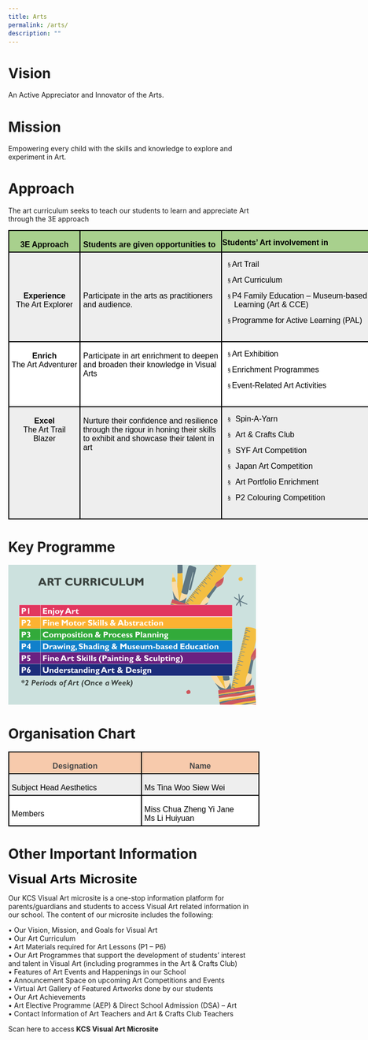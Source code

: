 ```yaml
---
title: Arts
permalink: /arts/
description: ""
---
```

# Vision
An Active Appreciator and Innovator of the Arts.

# Mission
Empowering every child with the skills and knowledge to explore and experiment in Art.

# Approach
The art curriculum seeks to teach our students to learn and appreciate Art through the 3E approach

<table style="width:566.4pt;margin-left:-.15pt;background:white;border-collapse:collapse;
 border:none;mso-border-alt:solid windowtext 1.5pt;mso-yfti-tbllook:1184;
 mso-border-insideh:1.5pt solid windowtext;mso-border-insidev:1.5pt solid windowtext" width="755" cellpadding="0" cellspacing="0" border="1" class="MsoNormalTable"><tbody><tr style="mso-yfti-irow:0;mso-yfti-firstrow:yes;height:9.5pt"><td style="width:102.9pt;border:solid windowtext 1.5pt;
  background:#A8D08D;mso-background-themecolor:accent6;mso-background-themetint:
  153;padding:3.75pt 3.75pt 3.75pt 3.75pt;height:9.5pt" valign="top" width="137"><p style="margin-bottom:0in;text-align:center;
  line-height:normal" align="center" class="MsoNormal"><b><span style="font-size:12.0pt;font-family:&quot;Arial&quot;,sans-serif;
  mso-fareast-font-family:&quot;Times New Roman&quot;;color:black">3E Approach</span></b></p></td><td style="width:3.0in;border:solid windowtext 1.5pt;
  border-left:none;mso-border-left-alt:solid windowtext 1.5pt;background:#A8D08D;
  mso-background-themecolor:accent6;mso-background-themetint:153;padding:3.75pt 3.75pt 3.75pt 3.75pt;
  height:9.5pt" valign="top" width="288"><p style="margin-bottom:0in;line-height:normal" class="MsoNormal"><b><span style="font-size:12.0pt;font-family:&quot;Arial&quot;,sans-serif;mso-fareast-font-family:
  &quot;Times New Roman&quot;;color:black">Students are given opportunities to</span></b></p></td><td style="width:247.5pt;border:solid windowtext 1.5pt;
  border-left:none;mso-border-left-alt:solid windowtext 1.5pt;background:#A8D08D;
  mso-background-themecolor:accent6;mso-background-themetint:153;padding:.75pt .75pt .75pt .75pt;
  height:9.5pt" valign="top" width="330"><p style="margin-bottom:0in;line-height:normal" class="MsoNormal"><b><span style="font-size:12.0pt;font-family:&quot;Arial&quot;,sans-serif;mso-fareast-font-family:
  &quot;Times New Roman&quot;;color:black">Students’ Art involvement in</span></b></p></td></tr><tr style="mso-yfti-irow:1;height:50.55pt"><td style="width:102.9pt;border:solid windowtext 1.5pt;border-top:
  none;mso-border-top-alt:solid windowtext 1.5pt;background:#EEEEEE;padding:
  3.75pt 3.75pt 3.75pt 3.75pt;height:50.55pt" width="137"><p style="margin-bottom:0in;text-align:center;
  line-height:normal" align="center" class="MsoNormal"><b><span style="font-size:12.0pt;font-family:&quot;Arial&quot;,sans-serif;
  mso-fareast-font-family:&quot;Times New Roman&quot;;color:black">Experience</span></b><span style="font-size:12.0pt;font-family:&quot;Arial&quot;,sans-serif;mso-fareast-font-family:
  &quot;Times New Roman&quot;;color:black"><br>The Art Explorer</span></p></td><td style="width:3.0in;border-top:none;border-left:none;border-bottom:
  solid windowtext 1.5pt;border-right:solid windowtext 1.5pt;mso-border-top-alt:
  solid windowtext 1.5pt;mso-border-left-alt:solid windowtext 1.5pt;background:
  #EEEEEE;padding:3.75pt 3.75pt 3.75pt 3.75pt;height:50.55pt" width="288"><p style="margin-bottom:0in;line-height:normal" class="MsoNormal"><span style="font-size:12.0pt;font-family:&quot;Arial&quot;,sans-serif;color:black;
  background:#EEEEEE">Participate in the arts as practitioners and audience.</span><span style="font-size:12.0pt;font-family:&quot;Arial&quot;,sans-serif;mso-fareast-font-family:
  &quot;Times New Roman&quot;;color:black"></span></p></td><td style="width:247.5pt;border-top:none;border-left:
  none;border-bottom:solid windowtext 1.5pt;border-right:solid windowtext 1.5pt;
  mso-border-top-alt:solid windowtext 1.5pt;mso-border-left-alt:solid windowtext 1.5pt;
  background:#EEEEEE;padding:.75pt .75pt .75pt .75pt;height:50.55pt" valign="top" width="330"><p style="mso-margin-top-alt:auto;mso-margin-bottom-alt:auto;
  margin-left:.25in;text-indent:-10.0pt;line-height:normal;mso-list:l1 level1 lfo1;
  tab-stops:list .25in;background:#EEEEEE" class="MsoNormal"><span style="font-size:10.0pt;mso-bidi-font-size:12.0pt;font-family:Wingdings;
  mso-fareast-font-family:Wingdings;mso-bidi-font-family:Wingdings;color:black"><span style="mso-list:Ignore">§<span style="font:7.0pt &quot;Times New Roman&quot;"> </span></span></span><span style="font-size:12.0pt;font-family:&quot;Arial&quot;,sans-serif;mso-fareast-font-family:
  &quot;Times New Roman&quot;;color:black">Art Trail</span></p><p style="mso-margin-top-alt:auto;mso-margin-bottom-alt:auto;
  margin-left:.25in;text-indent:-10.0pt;line-height:normal;mso-list:l1 level1 lfo1;
  tab-stops:list .25in;background:#EEEEEE" class="MsoNormal"><span style="font-size:10.0pt;mso-bidi-font-size:12.0pt;font-family:Wingdings;
  mso-fareast-font-family:Wingdings;mso-bidi-font-family:Wingdings;color:black"><span style="mso-list:Ignore">§<span style="font:7.0pt &quot;Times New Roman&quot;"> </span></span></span><span style="font-size:12.0pt;font-family:&quot;Arial&quot;,sans-serif;mso-fareast-font-family:
  &quot;Times New Roman&quot;;color:black">Art Curriculum</span></p><p style="mso-margin-top-alt:auto;mso-margin-bottom-alt:auto;
  margin-left:.25in;text-indent:-10.0pt;line-height:normal;mso-list:l1 level1 lfo1;
  tab-stops:list .25in;background:#EEEEEE" class="MsoNormal"><span style="font-size:10.0pt;mso-bidi-font-size:12.0pt;font-family:Wingdings;
  mso-fareast-font-family:Wingdings;mso-bidi-font-family:Wingdings;color:black"><span style="mso-list:Ignore">§<span style="font:7.0pt &quot;Times New Roman&quot;"> </span></span></span><span style="font-size:12.0pt;font-family:&quot;Arial&quot;,sans-serif;mso-fareast-font-family:
  &quot;Times New Roman&quot;;color:black">P4 Family Education – Museum-based Learning (Art &amp; CCE)</span></p><p style="mso-margin-top-alt:auto;mso-margin-bottom-alt:auto;
  margin-left:.25in;text-indent:-10.0pt;line-height:normal;mso-list:l1 level1 lfo1;
  tab-stops:list .25in;background:#EEEEEE" class="MsoNormal"><span style="font-size:10.0pt;mso-bidi-font-size:12.0pt;font-family:Wingdings;
  mso-fareast-font-family:Wingdings;mso-bidi-font-family:Wingdings;color:black"><span style="mso-list:Ignore">§<span style="font:7.0pt &quot;Times New Roman&quot;"> </span></span></span><span style="font-size:12.0pt;font-family:&quot;Arial&quot;,sans-serif;mso-fareast-font-family:
  &quot;Times New Roman&quot;;color:black">Programme for Active Learning (PAL)</span></p><p style="margin-bottom:0in;line-height:normal" class="MsoNormal"><span style="font-size:12.0pt;font-family:&quot;Arial&quot;,sans-serif;mso-fareast-font-family:
  &quot;Times New Roman&quot;;color:black">&nbsp;</span></p></td></tr><tr style="mso-yfti-irow:2;height:9.2pt"><td style="width:102.9pt;border:solid windowtext 1.5pt;
  border-top:none;mso-border-top-alt:solid windowtext 1.5pt;padding:3.75pt 3.75pt 3.75pt 3.75pt;
  height:9.2pt" valign="top" width="137"><p style="margin-bottom:0in;text-align:center;
  line-height:normal" align="center" class="MsoNormal"><b><span style="font-size:12.0pt;font-family:&quot;Arial&quot;,sans-serif;
  mso-fareast-font-family:&quot;Times New Roman&quot;;color:black">Enrich<br></span></b><span style="font-size:12.0pt;font-family:&quot;Arial&quot;,sans-serif;
  mso-fareast-font-family:&quot;Times New Roman&quot;;color:black">The Art Adventurer<b></b></span></p></td><td style="width:3.0in;border-top:none;border-left:none;
  border-bottom:solid windowtext 1.5pt;border-right:solid windowtext 1.5pt;
  mso-border-top-alt:solid windowtext 1.5pt;mso-border-left-alt:solid windowtext 1.5pt;
  padding:3.75pt 3.75pt 3.75pt 3.75pt;height:9.2pt" valign="top" width="288"><p style="margin-bottom:0in;line-height:normal" class="MsoNormal"><span style="font-size:12.0pt;font-family:&quot;Arial&quot;,sans-serif;color:black">Participate in art enrichment to deepen and broaden their knowledge in Visual Arts</span><span style="font-size:12.0pt;font-family:&quot;Arial&quot;,sans-serif;mso-fareast-font-family:
  &quot;Times New Roman&quot;;color:black"></span></p></td><td style="width:247.5pt;border-top:none;border-left:
  none;border-bottom:solid windowtext 1.5pt;border-right:solid windowtext 1.5pt;
  mso-border-top-alt:solid windowtext 1.5pt;mso-border-left-alt:solid windowtext 1.5pt;
  padding:.75pt .75pt .75pt .75pt;height:9.2pt" valign="top" width="330"><p style="mso-margin-top-alt:auto;mso-margin-bottom-alt:auto;
  margin-left:.25in;text-indent:-10.0pt;line-height:normal;mso-list:l0 level1 lfo2;
  tab-stops:list .25in" class="MsoNormal"><span style="font-size:10.0pt;
  mso-bidi-font-size:12.0pt;font-family:Wingdings;mso-fareast-font-family:Wingdings;
  mso-bidi-font-family:Wingdings;color:black"><span style="mso-list:Ignore">§<span style="font:7.0pt &quot;Times New Roman&quot;"> </span></span></span><span style="font-size:12.0pt;font-family:&quot;Arial&quot;,sans-serif;mso-fareast-font-family:
  &quot;Times New Roman&quot;;color:black">Art Exhibition</span></p><p style="mso-margin-top-alt:auto;mso-margin-bottom-alt:auto;
  margin-left:.25in;text-indent:-10.0pt;line-height:normal;mso-list:l0 level1 lfo2;
  tab-stops:list .25in" class="MsoNormal"><span style="font-size:10.0pt;
  mso-bidi-font-size:12.0pt;font-family:Wingdings;mso-fareast-font-family:Wingdings;
  mso-bidi-font-family:Wingdings;color:black"><span style="mso-list:Ignore">§<span style="font:7.0pt &quot;Times New Roman&quot;"> </span></span></span><span style="font-size:12.0pt;font-family:&quot;Arial&quot;,sans-serif;mso-fareast-font-family:
  &quot;Times New Roman&quot;;color:black">Enrichment Programmes</span></p><p style="mso-margin-top-alt:auto;mso-margin-bottom-alt:auto;
  margin-left:.25in;text-indent:-10.0pt;line-height:normal;mso-list:l0 level1 lfo2;
  tab-stops:list .25in" class="MsoNormal"><span style="font-size:10.0pt;
  mso-bidi-font-size:12.0pt;font-family:Wingdings;mso-fareast-font-family:Wingdings;
  mso-bidi-font-family:Wingdings;color:black"><span style="mso-list:Ignore">§<span style="font:7.0pt &quot;Times New Roman&quot;"> </span></span></span><span style="font-size:12.0pt;font-family:&quot;Arial&quot;,sans-serif;mso-fareast-font-family:
  &quot;Times New Roman&quot;;color:black">Event-Related Art Activities</span></p><p style="margin-bottom:0in;line-height:normal" class="MsoNormal"><span style="font-size:12.0pt;font-family:&quot;Arial&quot;,sans-serif;mso-fareast-font-family:
  &quot;Times New Roman&quot;;color:black">&nbsp;</span></p></td></tr><tr style="mso-yfti-irow:3;mso-yfti-lastrow:yes;height:9.2pt"><td style="width:102.9pt;border:solid windowtext 1.5pt;
  border-top:none;mso-border-top-alt:solid windowtext 1.5pt;background:#EEEEEE;
  padding:3.75pt 3.75pt 3.75pt 3.75pt;height:9.2pt" valign="top" width="137"><p style="margin-bottom:0in;text-align:center;
  line-height:normal" align="center" class="MsoNormal"><b><span style="font-size:12.0pt;font-family:&quot;Arial&quot;,sans-serif;
  mso-fareast-font-family:&quot;Times New Roman&quot;;color:black">Excel</span></b><span style="font-size:12.0pt;font-family:&quot;Arial&quot;,sans-serif;mso-fareast-font-family:
  &quot;Times New Roman&quot;;color:black"><br>The Art Trail Blazer</span></p></td><td style="width:3.0in;border-top:none;border-left:none;
  border-bottom:solid windowtext 1.5pt;border-right:solid windowtext 1.5pt;
  mso-border-top-alt:solid windowtext 1.5pt;mso-border-left-alt:solid windowtext 1.5pt;
  background:#EEEEEE;padding:3.75pt 3.75pt 3.75pt 3.75pt;height:9.2pt" valign="top" width="288"><p style="margin-bottom:0in;line-height:normal" class="MsoNormal"><span style="font-size:12.0pt;font-family:&quot;Arial&quot;,sans-serif;color:black;
  background:#EEEEEE">Nurture their confidence and resilience through the rigour in honing their skills to exhibit and showcase their talent in art</span><span style="font-size:12.0pt;font-family:&quot;Arial&quot;,sans-serif;mso-fareast-font-family:
  &quot;Times New Roman&quot;;color:black"></span></p></td><td style="width:247.5pt;border-top:none;border-left:
  none;border-bottom:solid windowtext 1.5pt;border-right:solid windowtext 1.5pt;
  mso-border-top-alt:solid windowtext 1.5pt;mso-border-left-alt:solid windowtext 1.5pt;
  background:#EEEEEE;padding:.75pt .75pt .75pt .75pt;height:9.2pt" valign="top" width="330"><p style="mso-margin-top-alt:auto;mso-margin-bottom-alt:auto;
  margin-left:.5in;text-indent:-28.0pt;line-height:normal;mso-list:l2 level1 lfo3;
  tab-stops:list .5in;background:#EEEEEE" class="MsoNormal"><span style="font-size:10.0pt;mso-bidi-font-size:12.0pt;font-family:Wingdings;
  mso-fareast-font-family:Wingdings;mso-bidi-font-family:Wingdings;color:black"><span style="mso-list:Ignore">§<span style="font:7.0pt &quot;Times New Roman&quot;">&nbsp;&nbsp;&nbsp; </span></span></span><span style="font-size:12.0pt;font-family:
  &quot;Arial&quot;,sans-serif;mso-fareast-font-family:&quot;Times New Roman&quot;;color:black">Spin-A-Yarn</span></p><p style="mso-margin-top-alt:auto;mso-margin-bottom-alt:auto;
  margin-left:.5in;text-indent:-28.0pt;line-height:normal;mso-list:l2 level1 lfo3;
  tab-stops:list .5in;background:#EEEEEE" class="MsoNormal"><span style="font-size:10.0pt;mso-bidi-font-size:12.0pt;font-family:Wingdings;
  mso-fareast-font-family:Wingdings;mso-bidi-font-family:Wingdings;color:black"><span style="mso-list:Ignore">§<span style="font:7.0pt &quot;Times New Roman&quot;">&nbsp;&nbsp;&nbsp; </span></span></span><span style="font-size:12.0pt;font-family:
  &quot;Arial&quot;,sans-serif;mso-fareast-font-family:&quot;Times New Roman&quot;;color:black">Art &amp; Crafts Club</span></p><p style="mso-margin-top-alt:auto;mso-margin-bottom-alt:auto;
  margin-left:.5in;text-indent:-28.0pt;line-height:normal;mso-list:l2 level1 lfo3;
  tab-stops:list .5in;background:#EEEEEE" class="MsoNormal"><span style="font-size:10.0pt;mso-bidi-font-size:12.0pt;font-family:Wingdings;
  mso-fareast-font-family:Wingdings;mso-bidi-font-family:Wingdings;color:black"><span style="mso-list:Ignore">§<span style="font:7.0pt &quot;Times New Roman&quot;">&nbsp;&nbsp;&nbsp; </span></span></span><span style="font-size:12.0pt;font-family:
  &quot;Arial&quot;,sans-serif;mso-fareast-font-family:&quot;Times New Roman&quot;;color:black">SYF Art Competition</span></p><p style="mso-margin-top-alt:auto;mso-margin-bottom-alt:auto;
  margin-left:.5in;text-indent:-28.0pt;line-height:normal;mso-list:l2 level1 lfo3;
  tab-stops:list .5in;background:#EEEEEE" class="MsoNormal"><span style="font-size:10.0pt;mso-bidi-font-size:12.0pt;font-family:Wingdings;
  mso-fareast-font-family:Wingdings;mso-bidi-font-family:Wingdings;color:black"><span style="mso-list:Ignore">§<span style="font:7.0pt &quot;Times New Roman&quot;">&nbsp;&nbsp;&nbsp; </span></span></span><span style="font-size:12.0pt;font-family:
  &quot;Arial&quot;,sans-serif;mso-fareast-font-family:&quot;Times New Roman&quot;;color:black">Japan Art Competition</span></p><p style="mso-margin-top-alt:auto;mso-margin-bottom-alt:auto;
  margin-left:.5in;text-indent:-28.0pt;line-height:normal;mso-list:l2 level1 lfo3;
  tab-stops:list .5in;background:#EEEEEE" class="MsoNormal"><span style="font-size:10.0pt;mso-bidi-font-size:12.0pt;font-family:Wingdings;
  mso-fareast-font-family:Wingdings;mso-bidi-font-family:Wingdings;color:black"><span style="mso-list:Ignore">§<span style="font:7.0pt &quot;Times New Roman&quot;">&nbsp;&nbsp;&nbsp; </span></span></span><span style="font-size:12.0pt;font-family:
  &quot;Arial&quot;,sans-serif;mso-fareast-font-family:&quot;Times New Roman&quot;;color:black">Art Portfolio Enrichment</span></p><p style="mso-margin-top-alt:auto;mso-margin-bottom-alt:auto;
  margin-left:.5in;text-indent:-28.0pt;line-height:normal;mso-list:l2 level1 lfo3;
  tab-stops:list .5in;background:#EEEEEE" class="MsoNormal"><span style="font-size:10.0pt;mso-bidi-font-size:12.0pt;font-family:Wingdings;
  mso-fareast-font-family:Wingdings;mso-bidi-font-family:Wingdings;color:black"><span style="mso-list:Ignore">§<span style="font:7.0pt &quot;Times New Roman&quot;">&nbsp;&nbsp;&nbsp; </span></span></span><span style="font-size:12.0pt;font-family:
  &quot;Arial&quot;,sans-serif;mso-fareast-font-family:&quot;Times New Roman&quot;;color:black">P2 Colouring Competition</span></p><p style="margin-bottom:0in;line-height:normal" class="MsoNormal"><span style="font-size:12.0pt;font-family:&quot;Arial&quot;,sans-serif;mso-fareast-font-family:
  &quot;Times New Roman&quot;;color:black">&nbsp;</span></p></td></tr></tbody></table>
	
# 	Key Programme
![](/images/Aesthetics/Art/Art.png)

# Organisation Chart
 <table class="MsoNormalTable" border="1" cellspacing="0" cellpadding="0" width="511" style="width:383.4pt;margin-left:-.15pt;background:white;border-collapse:collapse;
 border:none;mso-border-alt:solid windowtext 1.5pt;mso-yfti-tbllook:1184;
 mso-border-insideh:1.5pt solid windowtext;mso-border-insidev:1.5pt solid windowtext"><tbody><tr style="mso-yfti-irow:0;mso-yfti-firstrow:yes;height:9.5pt"><td width="271" valign="top" style="width:203.3pt;border:solid windowtext 1.5pt;
  background:#F7CAAC;mso-background-themecolor:accent2;mso-background-themetint:
  102;padding:3.75pt 3.75pt 3.75pt 3.75pt;height:9.5pt"><p class="MsoNormal" align="center" style="margin-bottom:0in;text-align:center;
  line-height:normal"><b><span style="font-size:12.0pt;font-family:&quot;Arial&quot;,sans-serif;
  mso-fareast-font-family:&quot;Times New Roman&quot;;color:#484848">Designation</span></b><span style="font-size:12.0pt;font-family:&quot;Arial&quot;,sans-serif;mso-fareast-font-family:
  &quot;Times New Roman&quot;;color:black"></span></p></td><td width="240" valign="top" style="width:180.1pt;border:solid windowtext 1.5pt;
  border-left:none;mso-border-left-alt:solid windowtext 1.5pt;background:#F7CAAC;
  mso-background-themecolor:accent2;mso-background-themetint:102;padding:3.75pt 3.75pt 3.75pt 3.75pt;
  height:9.5pt"><p class="MsoNormal" align="center" style="margin-bottom:0in;text-align:center;
  line-height:normal"><b><span style="font-size:12.0pt;font-family:&quot;Arial&quot;,sans-serif;
  mso-fareast-font-family:&quot;Times New Roman&quot;;color:#484848">Name</span></b><span style="font-size:12.0pt;font-family:&quot;Arial&quot;,sans-serif;mso-fareast-font-family:
  &quot;Times New Roman&quot;;color:black"></span></p></td></tr><tr style="mso-yfti-irow:1;height:19.2pt"><td width="271" style="width:203.3pt;border:solid windowtext 1.5pt;border-top:
  none;mso-border-top-alt:solid windowtext 1.5pt;background:#EEEEEE;padding:
  3.75pt 3.75pt 3.75pt 3.75pt;height:19.2pt"><p class="MsoNormal" style="margin-bottom:0in;line-height:normal"><span style="font-size:12.0pt;font-family:&quot;Arial&quot;,sans-serif;mso-fareast-font-family:
  &quot;Times New Roman&quot;;color:black">Subject Head Aesthetics</span></p></td><td width="240" style="width:180.1pt;border-top:none;border-left:none;
  border-bottom:solid windowtext 1.5pt;border-right:solid windowtext 1.5pt;
  mso-border-top-alt:solid windowtext 1.5pt;mso-border-left-alt:solid windowtext 1.5pt;
  background:#EEEEEE;padding:3.75pt 3.75pt 3.75pt 3.75pt;height:19.2pt"><p class="MsoNormal" style="margin-bottom:0in;line-height:normal"><span style="font-size:12.0pt;font-family:&quot;Arial&quot;,sans-serif;mso-fareast-font-family:
  &quot;Times New Roman&quot;;color:black">Ms Tina Woo Siew Wei</span></p></td></tr><tr style="mso-yfti-irow:2;mso-yfti-lastrow:yes;height:9.2pt"><td width="271" style="width:203.3pt;border:solid windowtext 1.5pt;border-top:
  none;mso-border-top-alt:solid windowtext 1.5pt;padding:3.75pt 3.75pt 3.75pt 3.75pt;
  height:9.2pt"><p class="MsoNormal" style="margin-bottom:0in;line-height:normal"><span style="font-size:12.0pt;font-family:&quot;Arial&quot;,sans-serif;mso-fareast-font-family:
  &quot;Times New Roman&quot;;color:black">Members</span></p></td><td width="240" style="width:180.1pt;border-top:none;border-left:none;
  border-bottom:solid windowtext 1.5pt;border-right:solid windowtext 1.5pt;
  mso-border-top-alt:solid windowtext 1.5pt;mso-border-left-alt:solid windowtext 1.5pt;
  padding:3.75pt 3.75pt 3.75pt 3.75pt;height:9.2pt"><p class="MsoNormal" style="margin-bottom:0in;line-height:normal"><span style="font-size:12.0pt;font-family:&quot;Arial&quot;,sans-serif;mso-fareast-font-family:
  &quot;Times New Roman&quot;;color:black">Miss Chua Zheng Yi Jane<br>Ms Li Huiyuan</span></p></td></tr></tbody></table>
	
# 	Other Important Information
<span style="font-size:20.0pt;font-family:&quot;Arial&quot;,sans-serif;
mso-fareast-font-family:&quot;Times New Roman&quot;;color:black"><b>Visual Arts Microsite</b></span>

Our KCS Visual Art microsite is a one-stop information platform for parents/guardians and students to access Visual Art related information in our school. The content of our microsite includes the following:

• Our Vision, Mission, and Goals for Visual Art  
• Our Art Curriculum  
• Art Materials required for Art Lessons (P1 – P6)  
• Our Art Programmes that support the development of students’ interest and talent in Visual Art (including programmes in the Art &amp; Crafts Club)  
• Features of Art Events and Happenings in our School  
• Announcement Space on upcoming Art Competitions and Events  
• Virtual Art Gallery of Featured Artworks done by our students  
• Our Art Achievements  
• Art Elective Programme (AEP) &amp; Direct School Admission (DSA) – Art  
• Contact Information of Art Teachers and Art &amp; Crafts Club Teachers

Scan here to access&nbsp;**KCS Visual Art Microsite**

<picture>  
&nbsp;&nbsp;</picture>